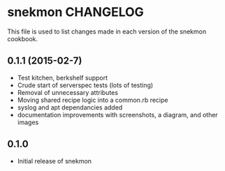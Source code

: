 snekmon CHANGELOG
============================

This file is used to list changes made in each version of the snekmon cookbook.

0.1.1 (2015-02-7)
-------------------
- Test kitchen, berkshelf support
- Crude start of serverspec tests (lots of testing)
- Removal of unnecessary attributes
- Moving shared recipe logic into a common.rb recipe
- syslog and apt dependancies added
- documentation improvements with screenshots, a diagram, and other images

0.1.0
-----
- Initial release of snekmon
